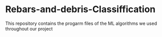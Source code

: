 # Rebars-and-debris-Classiffication
This repository contains the progarm files of the ML algorithms we used throughout our project
